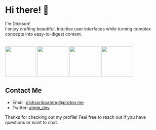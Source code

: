 # Hi there! 👋

I'm Dickson! <br>
I enjoy crafting beautiful, intuitive user interfaces while turning complex concepts into easy-to-digest content.
<br>
<br>
<p>
  <img src="https://media3.giphy.com/media/ln7z2eWriiQAllfVcn/200w.webp" width="100">
  <img src="https://i.giphy.com/media/eNAsjO55tPbgaor7ma/200w.webp" width="100">
  <img src="https://i.giphy.com/media/KzJkzjggfGN5Py6nkT/200.webp" width="100">
  <img src="https://i.giphy.com/media/IdyAQJVN2kVPNUrojM/200.webp" width="100">
</p>


## Contact Me

-   Email: [dicksonboateng@proton.me](mailto:dicksonboateng@proton.me)
-   Twitter: [alege_dev](https://www.twitter.com/alege_dev)

Thanks for checking out my profile! Feel free to reach out if you have questions or want to chat.
